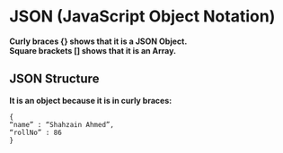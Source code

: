 # JSON (JavaScript Object Notation)

**Curly braces {} shows that it is a JSON Object.** <br>
**Square brackets [] shows that it is an Array.**

## JSON Structure
**It is an object because it is in curly braces:** 
```
{
“name” : “Shahzain Ahmed”,
“rollNo” : 86
}
```
